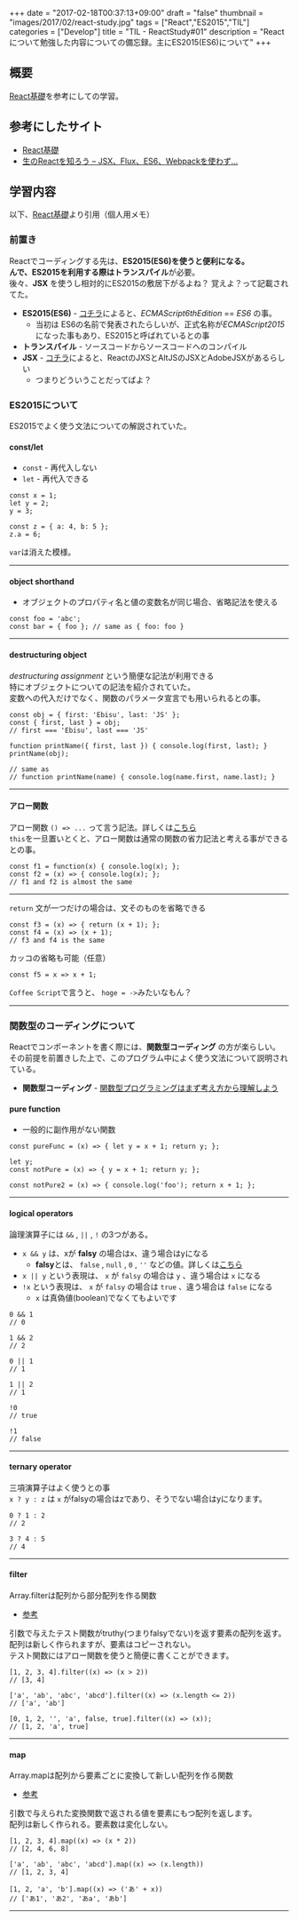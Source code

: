 +++
date = "2017-02-18T00:37:13+09:00"
draft = "false"
thumbnail = "images/2017/02/react-study.jpg"
tags = ["React","ES2015","TIL"]
categories = ["Develop"]
title = "TIL - ReactStudy#01"
description = "Reactについて勉強した内容についての備忘録。主にES2015(ES6)について"
+++
## 概要
[React基礎](http://basic-react.axlight.com/html/)を参考にしての学習。

## 参考にしたサイト
* [React基礎](http://basic-react.axlight.com/html/)
* [生のReactを知ろう – JSX、Flux、ES6、Webpackを使わず…](http://postd.cc/learn-raw-react-no-jsx-flux-es6-webpack/)


## 学習内容

以下、[React基礎](http://basic-react.axlight.com/html/)より引用（個人用メモ）


### 前置き

Reactでコーディングする先は、**ES2015(ES6)**を使うと便利になる。  
んで、ES2015を利用する際は**トランスパイル**が必要。  
後々、**JSX** を使うし相対的にES2015の敷居下がるよね？ 覚えよ？って記載されてた。


* **ES2015(ES6)** - [コチラ](http://qiita.com/tuno-tky/items/74ca595a9232bcbcd727)によると、*ECMAScript6thEdition* == *ES6* の事。
  * 当初は ES6の名前で発表されたらしいが、正式名称が*ECMAScript2015*になった事もあり、ES2015と呼ばれているとの事
* **トランスパイル** - ソースコードからソースコードへのコンパイル
* **JSX** - [コチラ](http://qiita.com/ConquestArrow/items/29fc478f48862a4d14fb)によると、ReactのJXSとAltJSのJSXとAdobeJSXがあるらしい 
  * つまりどういうことだってばよ？


### ES2015について

ES2015でよく使う文法についての解説されていた。

#### const/let

* `const` - 再代入しない  
* `let` - 再代入できる 

```
const x = 1;
let y = 2;
y = 3;

const z = { a: 4, b: 5 };
z.a = 6;
```

`var`は消えた模様。

---

#### object shorthand

* オブジェクトのプロパティ名と値の変数名が同じ場合、省略記法を使える

```
const foo = 'abc';
const bar = { foo }; // same as { foo: foo }
```

---

#### destructuring object

*destructuring assignment* という簡便な記法が利用できる  
特にオブジェクトについての記法を紹介されていた。  
変数への代入だけでなく、関数のパラメータ宣言でも用いられるとの事。

```
const obj = { first: 'Ebisu', last: 'JS' };
const { first, last } = obj;
// first === 'Ebisu', last === 'JS'

function printName({ first, last }) { console.log(first, last); }
printName(obj);

// same as
// function printName(name) { console.log(name.first, name.last); }
``` 

---

#### アロー関数

アロー関数
`() => ...` って言う記法。詳しくは[こちら](https://developer.mozilla.org/ja/docs/Web/JavaScript/Reference/arrow_functions)  
`this`を一旦置いとくと、アロー関数は通常の関数の省力記法と考える事ができるとの事。

```
const f1 = function(x) { console.log(x); };
const f2 = (x) => { console.log(x); };
// f1 and f2 is almost the same
```

---

`return` 文が一つだけの場合は、文そのものを省略できる

```
const f3 = (x) => { return (x + 1); };
const f4 = (x) => (x + 1);
// f3 and f4 is the same
```

カッコの省略も可能（任意）

```
const f5 = x => x + 1;
```

`Coffee Script`で言うと、 `hoge = ->`みたいなもん？

---

### 関数型のコーディングについて

Reactでコンポーネントを書く際には、**関数型コーディング** の方が楽らしい。  
その前提を前置きした上で、このプログラム中によく使う文法について説明されている。

* **関数型コーディング**  - [関数型プログラミングはまず考え方から理解しよう](http://qiita.com/stkdev/items/5c021d4e5d54d56b927c)


#### pure function
  * 一般的に副作用がない関数

```
const pureFunc = (x) => { let y = x + 1; return y; };

let y;
const notPure = (x) => { y = x + 1; return y; };

const notPure2 = (x) => { console.log('foo'); return x + 1; };
```

---

#### logical operators

論理演算子には `&&` , `||` , `!` の3つがある。

* `x && y` は、xが **falsy** の場合はx、違う場合はyになる
  * **falsy**とは、 `false` , `null` , `0` , `''` などの値。詳しくは[こちら](https://developer.mozilla.org/ja/docs/Glossary/Falsy)
* `x || y` という表現は、 `x` が `falsy` の場合は `y` 、違う場合は `x` になる
* `!x` という表現は、 `x` が `falsy` の場合は `true` 、違う場合は `false` になる
  * `x` は真偽値(boolean)でなくてもよいです

```
0 && 1
// 0

1 && 2
// 2

0 || 1
// 1

1 || 2
// 1

!0
// true

!1
// false
```

---

#### ternary operator

三項演算子はよく使うとの事  
`x ? y : z` は `x` がfalsyの場合はzであり、そうでない場合はyになります。

```
0 ? 1 : 2
// 2

3 ? 4 : 5
// 4
```

---

#### filter

Array.filterは配列から部分配列を作る関数

* [参考](https://developer.mozilla.org/ja/docs/Web/JavaScript/Reference/Global_Objects/Array/filter)

引数で与えたテスト関数がtruthy(つまりfalsyでない)を返す要素の配列を返す。  
配列は新しく作られますが、要素はコピーされない。  
テスト関数にはアロー関数を使うと簡便に書くことができます。

```
[1, 2, 3, 4].filter((x) => (x > 2))
// [3, 4]

['a', 'ab', 'abc', 'abcd'].filter((x) => (x.length <= 2))
// ['a', 'ab']

[0, 1, 2, '', 'a', false, true].filter((x) => (x));
// [1, 2, 'a', true]
```

---

#### map

Array.mapは配列から要素ごとに変換して新しい配列を作る関数

* [参考](https://developer.mozilla.org/ja/docs/Web/JavaScript/Reference/Global_Objects/Array/map)

引数で与えられた変換関数で返される値を要素にもつ配列を返します。  
配列は新しく作られる。要素数は変化しない。

```
[1, 2, 3, 4].map((x) => (x * 2))
// [2, 4, 6, 8]

['a', 'ab', 'abc', 'abcd'].map((x) => (x.length))
// [1, 2, 3, 4]

[1, 2, 'a', 'b'].map((x) => ('あ' + x))
// ['あ1', 'あ2', 'あa', 'あb']
```

---
